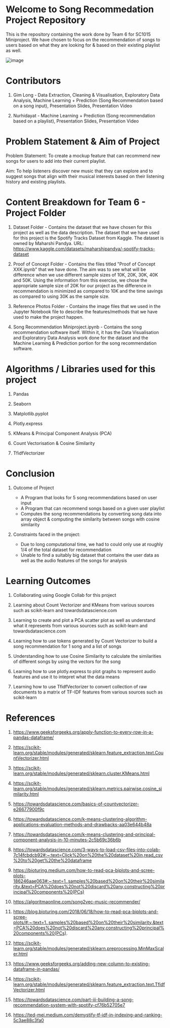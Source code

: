 # Welcome to Song Recommedation Project Repository 

This is the repository containing the work done by Team 6 for SC1015 Miniproject. We have chosen to focus on the recommendation of songs to users based on what they are looking for & based on their existing playlist as well.

![image](https://user-images.githubusercontent.com/129975594/232229889-c995f7c2-9578-46f5-98e6-6efec064454e.png)

# Contributors

1. Gim Long - Data Extraction, Cleaning & Visualisation, Exploratory Data Analysis, Machine Learning + Prediction (Song Recommendation based on a song input), Presentation Slides, Presentation Video

2. Nurhidayat - Machine Learning + Prediction (Song recommendation based on a playlist), Presentation Slides, Presentation Video

# Problem Statement & Aim of Project

Problem Statement: To create a mockup feature that can recommend new songs for users to add into their current playlist. 

Aim: To help listeners discover new music that they can explore and to suggest songs that align with their musical interests based on their listening history and existing playlists.

# Content Breakdown for Team 6 - Project Folder

1. Dataset Folder - Contains the dataset that we have chosen for this project as well as the data description. The dataset that we have used for this project is the Spotify Tracks Dataset from Kaggle. The dataset is owned by Maharshi Pandya. URL: https://www.kaggle.com/datasets/maharshipandya/-spotify-tracks-dataset

2. Proof of Concept Folder - Contains the files titled "Proof of Concept XXK.ipynb" that we have done. The aim was to see what will be difference when we use different sample sizes of 10K, 20K, 30K, 40K and 50K. Using the information from this exercise, we chose the appropriate sample size of 20K for our project as the difference in recommendation is minimized as compared to 10K and the time savings as compared to using 30K as the sample size.

3. Reference Photos Folder - Contains the image files that we used in the Jupyter Notebook file to describe the features/methods that we have used to make the project happen.

4. Song Recommendation Miniproject.ipynb - Contains the song recommendation software itself. Within it, it has the Data Visualisation and Exploratory Data Analysis work done for the dataset and the Machine Learning & Prediction portion for the song recommendation software.

# Algorithms / Libraries used for this project

1. Pandas

2. Seaborn

3. Matplotlib.pyplot

4. Plotly.express

5. KMeans & Principal Component Analysis (PCA)

6. Count Vectorisation & Cosine Similarity

7. TfidfVectorizer

# Conclusion

1. Outcome of Project
   - A Program that looks for 5 song recommendations based on user input
   - A Program that can recommend songs based on a given user playlist
   - Computes the song recommendations by converting song data into array object & computing the similarity between songs with cosine similarity

2. Constraints faced in the project:
   - Due to long computational time, we had to could only use at roughly 1/4 of the total dataset for recommendation 
   - Unable to find a suitably big dataset that contains the user data as well as the audio features of the songs for analysis

# Learning Outcomes

1. Collaborating using Google Collab for this project

2. Learning about Count Vectorizer and KMeans from various sources such as scikit-learn and towardsdatascience.com

3. Learning to create and plot a PCA scatter plot as well as understand what it represents from various sources such as scikit-learn and towardsdatascience.com

4. Learning how to use tokens generated by Count Vectorizer to build a song recommendation for 1 song and a list of songs 

5. Understanding how to use Cosine Similarity to calculate the similarities of different songs by using the vectors for the song

6. Learning how to use plotly.express to plot graphs to represent audio features and use it to intepret what the data means

7. Learning how to use TfidfVectorizer to convert collection of raw documents to a matrix of TF-IDF features from various sources such as scikit-learn

# References

1. https://www.geeksforgeeks.org/apply-function-to-every-row-in-a-pandas-dataframe/

2. https://scikit-learn.org/stable/modules/generated/sklearn.feature_extraction.text.CountVectorizer.html

3. https://scikit-learn.org/stable/modules/generated/sklearn.cluster.KMeans.html

4. https://scikit-learn.org/stable/modules/generated/sklearn.metrics.pairwise.cosine_similarity.html

5. https://towardsdatascience.com/basics-of-countvectorizer-e26677900f9c

6. https://towardsdatascience.com/k-means-clustering-algorithm-applications-evaluation-methods-and-drawbacks-aa03e644b48a

7. https://towardsdatascience.com/k-means-clustering-and-principal-component-analysis-in-10-minutes-2c5b69c36b6b

8. https://towardsdatascience.com/3-ways-to-load-csv-files-into-colab-7c14fcbdcb92#:~:text=Click%20on%20the%20dataset%20in,read_csv%20to%20get%20the%20dataframe

9. https://bioturing.medium.com/how-to-read-pca-biplots-and-scree-plots-186246aae063#:~:text=1.,samples%20based%20on%20their%20similarity.&text=PCA%20does%20not%20discard%20any,constructing%20principal%20components%20(PCs)

10. https://algoritmaonline.com/song2vec-music-recommender/

11. https://blog.bioturing.com/2018/06/18/how-to-read-pca-biplots-and-scree-plots/#:~:text=1.,samples%20based%20on%20their%20similarity.&text=PCA%20does%20not%20discard%20any,constructing%20principal%20components%20(PCs).

12. https://scikit-learn.org/stable/modules/generated/sklearn.preprocessing.MinMaxScaler.html

13. https://www.geeksforgeeks.org/adding-new-column-to-existing-dataframe-in-pandas/

14. https://scikit-learn.org/stable/modules/generated/sklearn.feature_extraction.text.TfidfVectorizer.html

15. https://towardsdatascience.com/part-iii-building-a-song-recommendation-system-with-spotify-cf76b52705e7

16. https://ted-mei.medium.com/demystify-tf-idf-in-indexing-and-ranking-5c3ae88c3fa0
